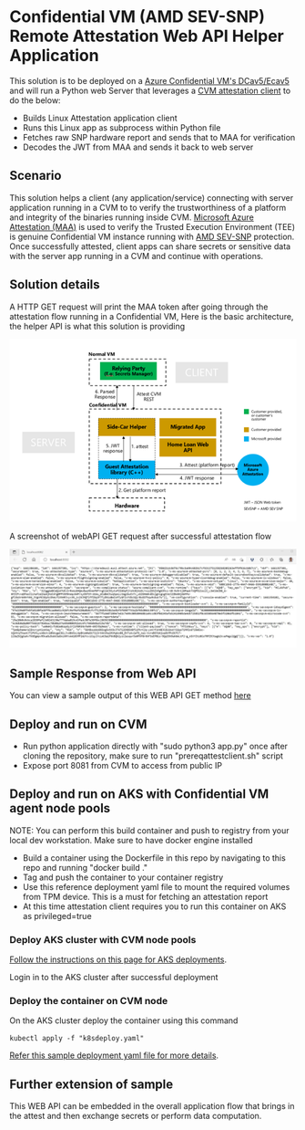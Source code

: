 # Confidential VM (AMD SEV-SNP) Remote Attestation Web API Helper Application

This solution is to be deployed on a [Azure Confidential VM's DCav5/Ecav5](https://docs.microsoft.com/en-us/azure/confidential-computing/confidential-vm-overview) and will run a Python web Server that leverages a [CVM attestation client](https://github.com/Azure/confidential-computing-cvm-guest-attestation) to do the below:

* Builds Linux Attestation application client
* Runs this Linux app as subprocess within Python file
* Fetches raw SNP hardware report and sends that to MAA for verification
* Decodes the JWT from MAA and sends it back to web server

## Scenario

This solution helps a client (any application/service) connecting with server application running in a CVM to to verify the trustworthiness of a platform and integrity of the binaries running inside CVM. [Microsoft Azure Attestation (MAA)](https://docs.microsoft.com/en-us/azure/attestation/overview) is used to verify the Trusted Execution Environment (TEE) is genuine Confidential VM instance running with [AMD SEV-SNP](https://www.amd.com/system/files/TechDocs/SEV-SNP-strengthening-vm-isolation-with-integrity-protection-and-more.pdf) protection. Once successfully attested, client apps can share secrets or sensitive data with the server app running in a CVM and continue with operations.

## Solution details

A HTTP GET request will print the MAA token after going through the attestation flow running in a Confidential VM, Here is the basic architecture, the helper API is what this solution is providing

![CVM Attestation Web API](./images/CVMAttestationPythonWEBAPI.png "Overall app architecture")

A screenshot of webAPI GET request after successful attestation flow

![Web API FER Response](./images/webapiget.jpg "Overall app architecture")

## Sample Response from Web API

You can view a sample output of this WEB API GET method [here](outputjsonsample.json)

## Deploy and run on CVM

* Run python application directly with "sudo python3 app.py" once after cloning the repository, make sure to run "prereqattestclient.sh" script
* Expose port 8081 from CVM to access from public IP

## Deploy and run on AKS with Confidential VM agent node pools

NOTE: You can perform this build container and push to registry from your local dev workstation. Make sure to have docker engine installed

* Build a container using the Dockerfile in this repo by navigating to this repo and running "docker build ."
* Tag and push the container to your container registry
* Use this reference deployment yaml file to mount the required volumes from TPM device. This is a must for fetching an attestation report
* At this time attestation client requires you to run this container on AKS as privileged=true

### Deploy AKS cluster with CVM node pools

[Follow the instructions on this page for AKS deployments](https://docs.microsoft.com/en-us/azure/aks/use-cvm).

Login in to the AKS cluster after successful deployment

### Deploy the container on CVM node

On the AKS cluster deploy the container using this command

```azurecli
kubectl apply -f "k8sdeploy.yaml"
```
[Refer this sample deployment yaml file for more details](/cvm-python-app-remoteattest/k8sdeploy.yaml).

## Further extension of sample

This WEB API can be embedded in the overall application flow that brings in the attest and then exchange secrets or perform data computation.